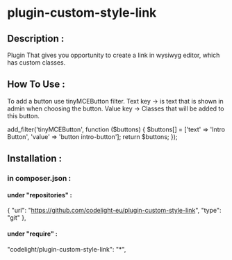 # plugin-custom-style-link
## Description : <br>
Plugin That gives you opportunity to create a link in wysiwyg editor, which has custom classes.

## How To Use : <br>
To add a button use tinyMCEButton filter.
Text key -> is text that is shown in admin when choosing the button.
Value key -> Classes that will be added to this button.

add_filter('tinyMCEButton', function ($buttons) {
    $buttons[] = ['text' => 'Intro Button', 'value' => 'button intro-button'];
    return $buttons;
});

## Installation : <br>
### in composer.json : <br>
#### under "repositories" :<br>

{
    "url": "https://github.com/codelight-eu/plugin-custom-style-link",
    "type": "git"
},


#### under "require" :<br>

"codelight/plugin-custom-style-link": "*",
